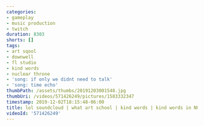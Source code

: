 ```yaml
---
categories:
- gameplay
- music production
- twitch
duration: 8303
shorts: []
tags:
- art sqool
- downwell
- fl studio
- kind words
- nuclear throne
- 'song: if only we didnt need to talk'
- 'song: time echo'
thumbPath: /assets/thumbs/20191203001548.jpg
thumbUri: /videos/571426249/pictures/1583332347
timestamp: 2019-12-02T18:15:48-06:00
title: lol soundcloud | what art school | kind words | kind words in NUCLEAR THRONE
videoId: '571426249'
---
```

